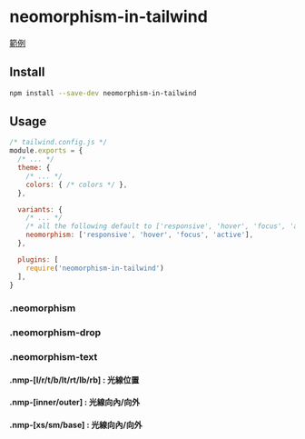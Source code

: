 # neomorphism-in-tailwind

[範例](https://toonnyy8.github.io/neomorphism-in-tailwind/)


## Install
```bash
npm install --save-dev neomorphism-in-tailwind
```

## Usage
```js
/* tailwind.config.js */
module.exports = {
  /* ... */
  theme: {
    /* ... */
    colors: { /* colors */ },
  },

  variants: { 
    /* ... */
    /* all the following default to ['responsive', 'hover', 'focus', 'active'] */
    neomorphism: ['responsive', 'hover', 'focus', 'active'],
  },

  plugins: [
    require('neomorphism-in-tailwind')
  ],
}
```

### .neomorphism
### .neomorphism-drop
### .neomorphism-text

#### .nmp-[l/r/t/b/lt/rt/lb/rb] : 光線位置

#### .nmp-[inner/outer] : 光線向內/向外

#### .nmp-[xs/sm/base] : 光線向內/向外
